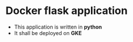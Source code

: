 # Docker flask application

- This application is written in **python**
- It shall be deployed on **GKE**